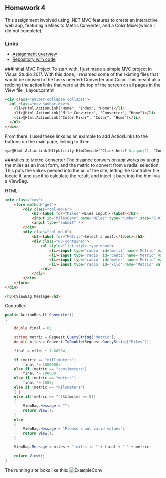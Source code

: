 ## Homework 4
This assignment involved using .NET MVC features to create an interactive web app, featuring a Miles to Metric Converter, and a Color Mixer(which I did not complete).

### Links
* [Assignment Overview](http://www.wou.edu/~morses/classes/cs46x/assignments/HW4.html)
* [Repository with code](https://github.com/StanSantiago/460_HW4)

###Initial MVC Project
To start with, I just made a simple MVC project in Visual Studio 2017.  With this done, I renamed some of the existing files that would be unused to the tasks needed:  Converter and Color.  This meant also redoing the action links that were at the top of the screen on all pages in the View file _Layout.cshtml

```HTML
<div class="navbar-collapse collapse">
  <ul class="nav navbar-nav">
    <li>@Html.ActionLink("Home", "Index", "Home")</li>
    <li>@Html.ActionLink("Mile Converter", "Converter", "Home")</li>
    <li>@Html.ActionLink("Color Mixer", "Color", "Home")</li>
  </ul>
</div>
```

From there, I used these links as an example to add ActionLinks to the buttons on the main page, linking to them.


```HTML
<p>@Html.ActionLink(HttpUtility.HtmlDecode("Click here! &raquo;"), "Converter", "Home", new { @class = "btn btn-primary" })</p>
```

###Miles to Metric Converter
The distance conversion app works by taking the miles as an input form, and the metric to convert from a radial selection.  This puts the values needed into the url of the site, letting the Controller file locate it, and use it to calculate the result, and inject it back into the html via a ViewBag.

HTML:
```html
<div class="row">
    <form method="get">
        <div class="col-md-6">
            <h3><label for="Miles">Miles input:</label></h3>
            <input id="MilesConv" name="Miles" type="number" step="0.01" required formethod="get" />
            <input type="submit" />
        </div>
        <div class="col-md-6">
            <h3><label for="Metric">Select a unit:</label></h3>
            <div class="w3-container">
                <ul style="list-style-type:none">
                    <li><input type='radio' id='milli' name='Metric' value='millimeters' />millimeters</li>
                    <li><input type='radio' id='centi' name='Metric' value='centimeters' />centimeters</li>
                    <li><input type='radio' id='meter' name='Metric' value='meters' />meters</li>
                    <li><input type='radio' id='kilo' name='Metric' value='kilometers' />kilometers</li>
                </ul>
            </div>
        </div>
    </form>
</div>

<h3>@ViewBag.Message</h3>
```

Controller:
```C#
public ActionResult Converter()
{

    double final = 0;

    string metric = Request.QueryString["Metric"];
    double miles = Convert.ToDouble(Request.QueryString["Miles"]);

    final = miles * 1.60934;

    if (metric == "millimeters")
        final *= 1000000;
    else if (metric == "centimeters")
        final *= 100000;
    else if (metric == "meters")
        final *= 1000;
    else if (metric == "kilometers")
    { }
    else if((metric == "")&&(miles == 0))
    {
        ViewBag.Message = "";
        return View();
    }
    else
    {
        ViewBag.Message = "Please input valid values";
        return View();
    }

    ViewBag.Message = miles + " miles is " + final + " " + metric;

    return View();
}
```

The running site looks like this:
![ExampleConv](https://stansantiago.github.io/460/HW3/HW4_Converter.png)
